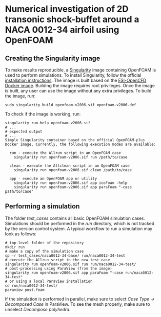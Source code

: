 # Numerical investigation of 2D transonic shock-buffet around a NACA 0012-34 airfoil using OpenFOAM

## Creating the Singularity image

To make results reproducible, a [Singularity](https://sylabs.io/guides/3.6/user-guide/) image containing OpenFOAM is used to perform simulations. To install Singularity, follow the official [installation instructions](https://sylabs.io/guides/3.6/user-guide/quick_start.html). The image is built based on the [ESI-OpenCFD Docker image](https://openfoam.com/download/install-binary-linux.php). Building the image requires root privileges. Once the image is built, any user can use the image without any extra privileges. To build the image, run:

```
sudo singularity build openfoam-v2006.sif openfoam-v2006.def
```

To check if the image is working, run:

```
singularity run-help openfoam-v2006.sif
# ...
# expected output
# ...
Simple Singularity container based on the official OpenFOAM-plus
Docker image. Currently, the following execution modes are available:

  run - execute the Allrun script in an OpenFOAM case
    singularity run openfoam-v2006.sif run /path/to/case

  clean - execute the Allclean script in an OpenFOAM case
    singularity run openfoam-v2006.sif clean /path/to/case

  app - execute an OpenFOAM app or utility
    singularity run openfoam-v2006.sif app icoFoam -help
    singularity run openfoam-v2006.sif app paraFoam "-case path/to/case"
```

## Performing a simulation

The folder *test_cases* contains all basic OpenFOAM simulation cases. Simulations should be performed in the *run* directory, which is not tracked by the version control system. A typical workflow to run a simulation may look as follows:

```
# top-level folder of the repository
mkdir run
# make a copy of the simulation case
cp -r test_cases/naca0012-34-base/ run/naca0012-34-test
# execute the Allrun script in the new test case
singularity run openfoam-v2006.sif run run/naca0012-34-test/
# post-processing using ParaView (from the image)
singularity run openfoam-v2006.sif app paraFoam "-case run/naca0012-34-test"
# or using a local ParaView installation
cd run/naca0012-34-test/
paraview post.foam
```

If the simulation is performed in parallel, make sure to select *Case Type -> Decomposed Case* in ParaView. To see the mesh properly, make sure to unselect *Decompose polyhedra*.
